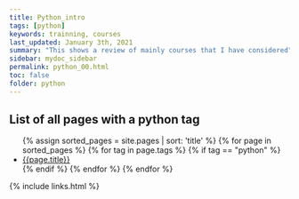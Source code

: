```yaml
---
title: Python_intro
tags: [python]
keywords: trainning, courses
last_updated: January 3th, 2021
summary: "This shows a review of mainly courses that I have considered"
sidebar: mydoc_sidebar
permalink: python_00.html
toc: false
folder: python
---
```



## List of all pages with a python tag

<ul>
{% assign sorted_pages = site.pages | sort: 'title' %}
{% for page in sorted_pages %}
{% for tag in page.tags %}
{% if tag == "python" %}
<li><a href="{{ page.url | remove: "/"}}">{{page.title}}</a></li>
{% endif %}
{% endfor %}
{% endfor %}
</ul>

{% include links.html %}
